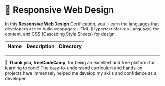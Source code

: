 # 📂 Responsive Web Design

In this [**Responsive Web Design**](https://www.freecodecamp.org/learn/2022/responsive-web-design/) Certification, you'll learn the languages that developers use to build webpages: HTML (Hypertext Markup Language) for content, and CSS (Cascading Style Sheets) for design.

| Name | Description | Directory |
| ---- | ----------- | --------- |

---

🙏 **Thank you, freeCodeCamp**, for being an excellent and free platform for learning to code! The easy-to-understand curriculum and hands-on projects have immensely helped me develop my skills and confidence as a developer.